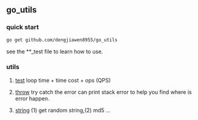 ## go_utils

### quick start

```bash
go get github.com/dengjiawen8955/go_utils
```
see the **_test file to learn how to use.

### utils

1. [test](testu/) loop time +  time cost + ops (QPS)

2. [throw](throwu) try catch the error can print stack error to help you find where is error happen.

3. [string](stringu) (1) get random string,(2) md5 ...
